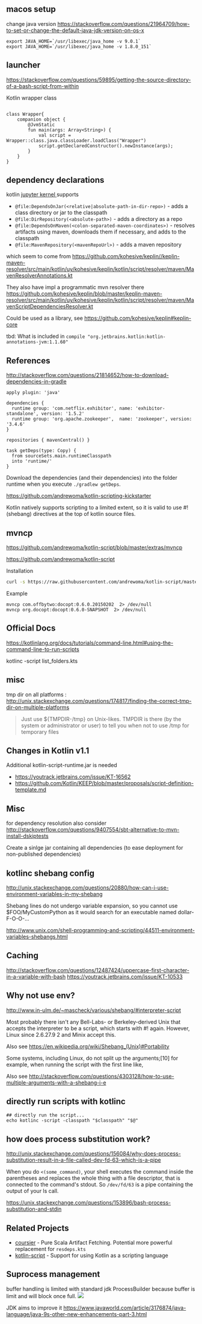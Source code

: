 

## macos setup

change java version
https://stackoverflow.com/questions/21964709/how-to-set-or-change-the-default-java-jdk-version-on-os-x

```
export JAVA_HOME=`/usr/libexec/java_home -v 9.0.1`
export JAVA_HOME=`/usr/libexec/java_home -v 1.8.0_151`
```

## launcher

https://stackoverflow.com/questions/59895/getting-the-source-directory-of-a-bash-script-from-within

Kotlin wrapper class
```

class Wrapper{
    companion object {
        @JvmStatic
        fun main(args: Array<String>) {
            val script = Wrapper::class.java.classLoader.loadClass("Wrapper")
            script.getDeclaredConstructor().newInstance(args);
        }
    }
}
```

## dependency declarations

kotlin [jupyter kernel ](https://github.com/ligee/kotlin-jupyter/blob/6ec1e5f8e4fc0a8ce0015194518275201fd5f3eb/readme.md)supports

* `@file:DependsOnJar(<relative|absolute-path-in-dir-repo>)` - adds a class directory or jar to the classpath
* `@file:DirRepository(<absolute-path>)` - adds a directory as a repo
* `@file:DependsOnMaven(<colon-separated-maven-coordinates>)` - resolves artifacts using maven, downloads them if necessary, and adds to the classpath
* `@file:MavenRepository(<mavenRepoUrl>)` - adds a maven repository

which seem to come from https://github.com/kohesive/keplin//keplin-maven-resolver/src/main/kotlin/uy/kohesive/keplin/kotlin/script/resolver/maven/MavenResolverAnnotations.kt


They also have impl a programmatic mvn resolver there https://github.com/kohesive/keplin/blob/master/keplin-maven-resolver/src/main/kotlin/uy/kohesive/keplin/kotlin/script/resolver/maven/MavenScriptDependenciesResolver.kt

Could be used as a library, see
https://github.com/kohesive/keplin#keplin-core


tbd: What is included in `compile "org.jetbrains.kotlin:kotlin-annotations-jvm:1.1.60"`

## References

http://stackoverflow.com/questions/21814652/how-to-download-dependencies-in-gradle


```
apply plugin: 'java'

dependencies {
  runtime group: 'com.netflix.exhibitor', name: 'exhibitor-standalone', version: '1.5.2'
  runtime group: 'org.apache.zookeeper',  name: 'zookeeper', version: '3.4.6'
}

repositories { mavenCentral() }

task getDeps(type: Copy) {
  from sourceSets.main.runtimeClasspath
  into 'runtime/'
}
```
Download the dependencies (and their dependencies) into the folder runtime when you execute `./gradlew getDeps`.


https://github.com/andrewoma/kotlin-scripting-kickstarter

Kotlin natively supports scripting to a limited extent, so it is valid to use #! (shebang) directives at the top of kotlin source files.


## mvncp
https://github.com/andrewoma/kotlin-script/blob/master/extras/mvncp


https://github.com/andrewoma/kotlin-script

Installation
```bash
curl -s https://raw.githubusercontent.com/andrewoma/kotlin-script/master/extras/mvncp > ~/bin/mvncp && chmod u+x ~/bin/mvncp

```
Example
```
mvncp com.offbytwo:docopt:0.6.0.20150202  2> /dev/null
mvncp org.docopt:docopt:0.6.0-SNAPSHOT  2> /dev/null
```

## Official Docs

https://kotlinlang.org/docs/tutorials/command-line.html#using-the-command-line-to-run-scripts

kotlinc -script list_folders.kts

## misc

tmp dir on all platforms : http://unix.stackexchange.com/questions/174817/finding-the-correct-tmp-dir-on-multiple-platforms
> Just use ${TMPDIR-/tmp} on Unix-likes. TMPDIR is there (by the system or administrator or user) to tell you when not to use /tmp for temporary files

## Changes in Kotlin v1.1

Additional kotlin-script-runtime.jar is needed 
* https://youtrack.jetbrains.com/issue/KT-16562
* https://github.com/Kotlin/KEEP/blob/master/proposals/script-definition-template.md

## Misc

for dependency resolution also consider
http://stackoverflow.com/questions/9407554/sbt-alternative-to-mvn-install-dskiptests

Create a sinlge jar containing all dependencies (to ease deployment for non-published dependencies)

## kotlinc shebang config

http://unix.stackexchange.com/questions/20880/how-can-i-use-environment-variables-in-my-shebang

Shebang lines do not undergo variable expansion, so you cannot use $FOO/MyCustomPython as it would search for an executable named dollar-F-O-O-...


http://www.unix.com/shell-programming-and-scripting/44511-environment-variables-shebangs.html


## Caching

http://stackoverflow.com/questions/12487424/uppercase-first-character-in-a-variable-with-bash
https://youtrack.jetbrains.com/issue/KT-10533

## Why not use env?
http://www.in-ulm.de/~mascheck/various/shebang/#interpreter-script

Most probably there isn't any Bell-Labs- or Berkeley-derived Unix that accepts the interpreter to be a script, which starts with #! again.
However, Linux since 2.6.27.9 2 and Minix accept this.

Also see https://en.wikipedia.org/wiki/Shebang_(Unix)#Portability

 Some systems, including Linux, do not split up the arguments;[10] for example, when running the script with the first line like,

Also see http://stackoverflow.com/questions/4303128/how-to-use-multiple-arguments-with-a-shebang-i-e


## directly run scripts with kotlinc

```
## directly run the script...
echo kotlinc -script -classpath "$classpath" "$@"

```

## how does process substitution work?

http://unix.stackexchange.com/questions/156084/why-does-process-substitution-result-in-a-file-called-dev-fd-63-which-is-a-pipe

When you do `<(some_command)`, your shell executes the command inside the parentheses and replaces the whole thing with a file descriptor, that is connected to the command's stdout. So `/dev/fd/63` is a pipe containing the output of your ls call.



https://unix.stackexchange.com/questions/153896/bash-process-substitution-and-stdin

Related Projects
----------------

* [coursier](https://github.com/alexarchambault/coursier) - Pure Scala Artifact Fetching. Potential more powerful replacement for `resdeps.kts`
* [kotlin-script](https://github.com/andrewoma/kotlin-script) - Support for using Kotlin as a scripting language



Suprocess management
--------------------

buffer handling is limited with standard jdk ProcessBuilder because buffer is limit and will block once full.
![](.notes_images/7eef33f0.png)

JDK aims to improve it https://www.javaworld.com/article/3176874/java-language/java-9s-other-new-enhancements-part-3.html